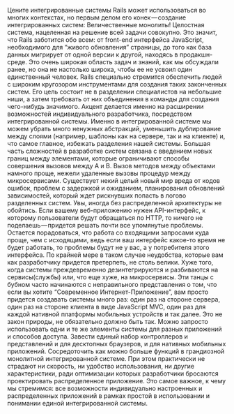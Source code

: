 Цените интегрированные системы
Rails может использоваться во многих контекстах, но первым делом его конек — создание интегрированных систем: Величественные монолиты! Целостная система, нацеленная на решение всей задачи совокупно. Это значит, что Rails заботится обо всем: от front-end интерфейса JavaScript, необходимого для “живого обновления” страницы, до того как база данных мигрирует от одной версии к другой, находясь в продакшн-среде.
Это очень широкая область задач и знаний, как мы обсуждали ранее, но она не настолько широка, чтобы ее не усвоил один единственный человек. Rails специально стремится обеспечить людей с широким кругозором инструментами для создания таких законченных систем. Его цель состоит не в разделении специалистов на небольшие ниши, а затем требовать от них объединения в команды для создания чего-нибудь значимого.
Акцент делается именно на расширении возможностей индивидуального разработчика, посредством интегрированной системы. Именно в интегрированной системе мы можем убрать много ненужных абстракций, уменьшить дублирование между слоями (например, шаблоны как на сервере, так и на клиенте) и, что самое главное, избежать разделения нашей системы.
Большая часть сложностей в разработке систем связана с введением новых границ между элементами, которые ограничивают способы совершения вызовов между A и B. Вызов методов между объектами намного проще, нежели удаленные вызовы процедур между микросервисами. Существует некий целый новый мир вреда от кодов ошибок, проблем с задержкой и ожиданием, планирования обновлений зависимостей, который ждет рискнувших попасть в логово разделенных систем.
Увы, иногда без распределенной архитектуры не обойтись. Если вашему веб-приложению нужен API-интерфейс, к которому пользователи будут обращаться по HTTP, то ничего не поделаешь — придется решать почти все упомянутые проблемы. Остается порадоваться, что работа со входящими запросами куда проще, чем с исходящими, ведь если ваш интерфейс какое-то время не будет работать, то проблемы будут не у вас, а у потребителя этого интерфейса. По крайней мере в таком случае неудобства, которые вам как разработчику придется претерпеть, не столь велики.
Хуже того, когда системы преждевременно дезинтегрируются и разбиваются на сервисы(службы) или, что еще хуже, на микросервисы. Эти танцы с бубном часто начинаются с неправильного представления о том, что если вы хотите “Современное Интернет-Приложение”, вам просто придется создавать системы много раз: один раз на стороне сервера, один раз на стороне клиента в виде JavaScript MVC, один раз для каждой нативной платформы мобильных устройств и так далее. Это не закон природы, не обязательно должно быть так.
Можно запросто использовать одни и те же элементы системы для разных приложений и способов доступа. Завести единый набор контроллеров и представлений и для десктопных браузеров, и для нативных мобильных приложений. Сосредоточить как можно больше функций в грандиозной монолитной интегрированной системе.
При этом практически не страдают ни скорость, ни удобство использования, ни другие характеристики, ради оптимизации которых разработчики бросаются проектировать распределенное приложение.
Это самое важное, к чему мы стремимся: все возможности индивидуально настроенных и распределенных приложений в рамках простой в использовании и понимании единой интегрированной системы.